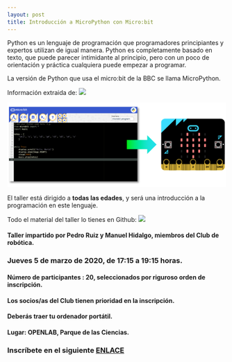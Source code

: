 ```yaml
---
layout: post
title: Introducción a MicroPython con Micro:bit
---
```



Python es un lenguaje de programación que programadores principiantes y expertos utilizan de igual manera. Python es completamente basado en texto, que puede parecer intimidante al principio, pero con un poco de orientación y práctica cualquiera puede empezar a programar.

La versión de Python que usa el micro:bit de la BBC se llama MicroPython.

Información extraida de: ![](https://microbit.org/es/guide/python/)

![](/images/pythonHero.png)

El taller está dirigido a **todas las edades**, y será una introducción a la programación en este lenguaje.

Todo el material del taller lo tienes en Github: ![](https://github.com/pedroruizf/microbit/tree/master/python)


#### Taller impartido por Pedro Ruiz y Manuel Hidalgo, miembros del Club de robótica.

### Jueves 5 de marzo de 2020, de 17:15 a 19:15 horas.

#### Número de participantes : 20,  seleccionados por riguroso orden de inscripción.

#### Los socios/as del Club tienen prioridad en la inscripción.

#### Deberás traer tu ordenador portátil.



#### Lugar: OPENLAB, Parque de las Ciencias.






### Inscríbete en el siguiente [ENLACE](https://forms.gle/QLPB79sBtdQeBA9v8)
